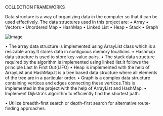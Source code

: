 COLLECTION FRAMEWORKS

Data structure is a way of organizing data in the computer so that it can be used effectively. The data structures used in this project are:
•	Array
•	Vectors
•	Unordered Map
•	HashMap
•	Linked List
•	Heap
•	Stack
•	Graph


![image](https://github.com/user-attachments/assets/09ef73d1-c18a-49f7-af2e-b9e327c2800d)



•	The array data structure is implemented using ArrayList class which is a resizable array.It stores data in contiguous memory locations.
•	Hashmap data structure is used to store key-value pairs.
•	The stack data structure required by the algorithm is implemented using linked list.It follows the principle Last In First Out(LIFO)
•	Heap is implemented with the help of ArrayList and HashMap.It is a tree based data structure where all elements of the tree are in a particular order.
•	Graph is a complex data structure containing vertices and edges connecting these vertices.This is implemented in the project with the help of ArrayList and HashMap.
•	Implement Dijkstra's algorithm to efficiently find the shortest path.

•		Utilize breadth-first search or depth-first search for alternative route- finding approaches.
